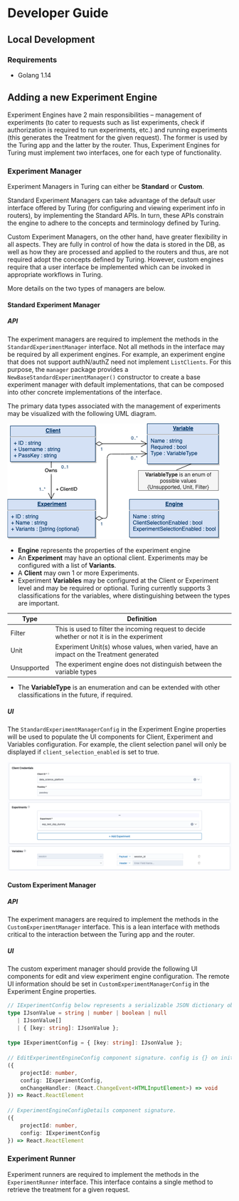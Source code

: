 # Developer Guide

## Local Development

### Requirements
- Golang 1.14

## Adding a new Experiment Engine

Experiment Engines have 2 main responsibilities – management of experiments (to cater to requests such as list experiments, check if authorization is required to run experiments, etc.) and running experiments (this generates the Treatment for the given request). The former is used by the Turing app and the latter by the router. Thus, Experiment Engines for Turing must implement two interfaces, one for each type of functionality. 

### Experiment Manager

Experiment Managers in Turing can either be **Standard** or **Custom**.

Standard Experiment Managers can take advantage of the default user interface offered by Turing (for configuring and viewing experiment info in routers), by implementing the Standard APIs. In turn, these APIs constrain the engine to adhere to the concepts and terminology defined by Turing.

Custom Experiment Managers, on the other hand, have greater flexibility in all aspects. They are fully in control of how the data is stored in the DB, as well as how they are processed and applied to the routers and thus, are not required adopt the concepts defined by Turing. However, custom engines require that a user interface be implemented which can be invoked in appropriate workflows in Turing.

More details on the two types of managers are below.

#### Standard Experiment Manager

##### API
The experiment managers are required to implement the methods in the `StandardExperimentManager` interface. Not all methods in the interface may be required by all experiment engines. For example, an experiment engine that does not support authN/authZ need not implement `ListClients`. For this purpose, the `manager` package provides a `NewBaseStandardExperimentManager()` constructor to create a base experiment manager with default implementations, that can be composed into other concrete implementations of the interface.

The primary data types associated with the management of experiments may be visualized with the following UML diagram.

![experiment_manager_data_types](./assets/experiments_data_model.png)

* **Engine** represents the properties of the experiment engine
* An **Experiment** may have an optional client. Experiments may be configured with a list of **Variants**.
* A **Client** may own 1 or more Experiments.
* Experiment **Variables** may be configured at the Client or Experiment level and may be required or optional. Turing currently supports 3 classifications for the variables, where distinguishing between the types are important.

Type        | Definition
------------|-----------
Filter      | This is used to filter the incoming request to decide whether or not it is in the experiment
Unit        | Experiment Unit(s) whose values, when varied, have an impact on the Treatment generated
Unsupported | The experiment engine does not distinguish between the variable types
* The **VariableType** is an enumeration and can be extended with other classifications in the future, if required.

##### UI

The `StandardExperimentManagerConfig` in the Experiment Engine properties will be used to populate the UI components for Client, Experiment and Variables configuration. For example, the client selection panel will only be displayed if `client_selection_enabled` is set to true.

![experiment_manager_data_types](./assets/standard_experiment_ui.png)

#### Custom Experiment Manager

##### API
The experiment managers are required to implement the methods in the `CustomExperimentManager` interface. This is a lean interface with methods critical to the interaction between the Turing app and the router.

##### UI
The custom experiment manager should provide the following UI components for edit and view experiment engine configuration. The remote UI information should be set in `CustomExperimentManagerConfig` in the Experiment Engine properties.

```typescript
// IExperimentConfig below represents a serializable JSON dictionary object
type IJsonValue = string | number | boolean | null
   | IJsonValue[]
   | { [key: string]: IJsonValue };

type IExperimentConfig = { [key: string]: IJsonValue };

// EditExperimentEngineConfig component signature. config is {} on init.
({
    projectId: number,
    config: IExperimentConfig,
    onChangeHandler: (React.ChangeEvent<HTMLInputElement>) => void
}) => React.ReactElement

// ExperimentEngineConfigDetails component signature.
({
    projectId: number,
    config: IExperimentConfig
}) => React.ReactElement
```

### Experiment Runner

Experiment runners are required to implement the methods in the `ExperimentRunner` interface. This interface contains a single method to retrieve the treatment for a given request.
